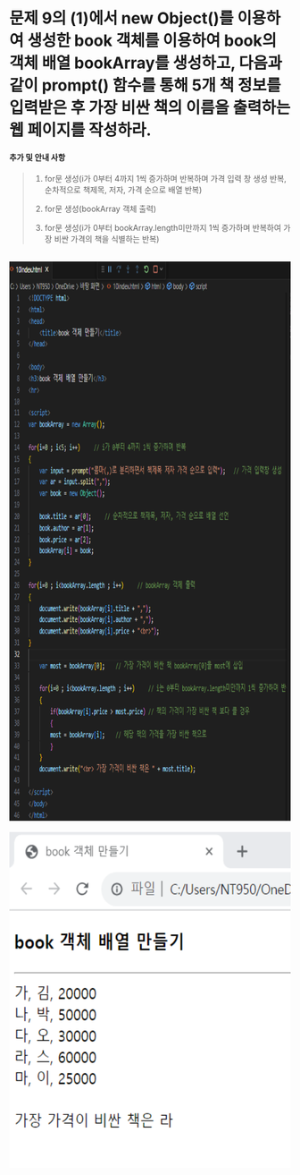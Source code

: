 # 문제 9의 (1)에서 new Object()를 이용하여 생성한 book 객체를 이용하여 book의 객체 배열 bookArray를 생성하고, 다음과 같이 prompt() 함수를 통해 5개 책 정보를 입력받은 후 가장 비싼 책의 이름을 출력하는 웹 페이지를 작성하라.

 #### 추가 및 안내 사항

>    1. for문 생성(i가 0부터 4까지 1씩 증가하며 반복하며 가격 입력 창 생성 반복, 순차적으로 책제목, 저자, 가격 순으로 배열 반복)
>
>    2. for문 생성(bookArray 객체 출력)
>
>    3. for문 생성(i가 0부터 bookArray.length미만까지 1씩 증가하며 반복하여 가장 비싼 가격의 책을 식별하는 반복)


<br><img src="1.png" width="1000" height="1000" title="px(픽셀) 크기 설정" alt="1번 이미지"></img><br/>
<br><img src="2.png" width="1000" height="600" title="px(픽셀) 크기 설정" alt="1번 이미지"></img><br/>

